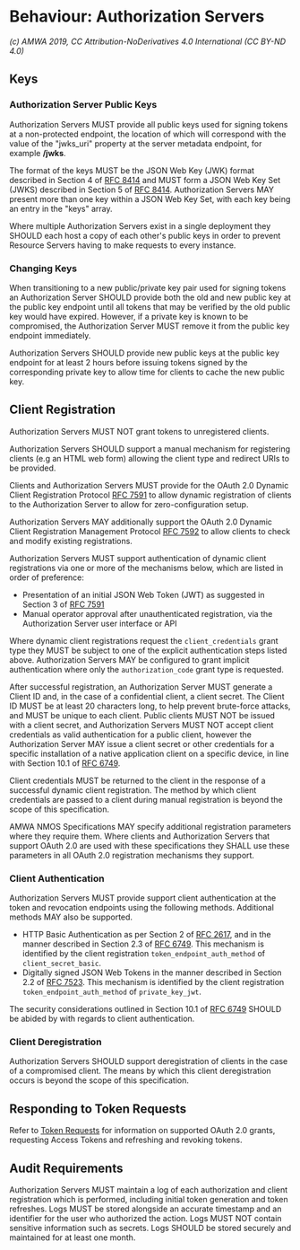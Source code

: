 # Behaviour: Authorization Servers

_(c) AMWA 2019, CC Attribution-NoDerivatives 4.0 International (CC BY-ND 4.0)_

## Keys

### Authorization Server Public Keys

Authorization Servers MUST provide all public keys used for signing tokens at a non-protected endpoint, the location
of which will correspond with the value of the "jwks_uri" property at the server metadata endpoint, for example
**/jwks**.

The format of the keys MUST be the JSON Web Key (JWK) format described in Section 4 of [RFC 8414][RFC-8414] and
MUST form a JSON Web Key Set (JWKS) described in Section 5 of [RFC 8414][RFC-8414]. Authorization Servers MAY
present more than one key within a JSON Web Key Set, with each key being an entry in the "keys" array.

Where multiple Authorization Servers exist in a single deployment they SHOULD each host a copy of each other's public
keys in order to prevent Resource Servers having to make requests to every instance.

### Changing Keys

When transitioning to a new public/private key pair used for signing tokens an Authorization Server SHOULD provide
both the old and new public key at the public key endpoint until all tokens that may be verified by the old public key
would have expired. However, if a private key is known to be compromised, the Authorization Server MUST remove it
from the public key endpoint immediately.

Authorization Servers SHOULD provide new public keys at the public key endpoint for at least 2 hours before
issuing tokens signed by the corresponding private key to allow time for clients to cache the new public key.

## Client Registration

Authorization Servers MUST NOT grant tokens to unregistered clients.

Authorization Servers SHOULD support a manual mechanism for registering clients (e.g an HTML web form) allowing the
client type and redirect URIs to be provided.

Clients and Authorization Servers MUST provide for the OAuth 2.0 Dynamic Client Registration Protocol
[RFC 7591][RFC-7591] to allow dynamic registration of clients to the Authorization Server to allow for
zero-configuration setup.

Authorization Servers MAY additionally support the OAuth 2.0 Dynamic Client Registration Management Protocol
[RFC 7592][RFC-7592] to allow clients to check and modify existing registrations.

Authorization Servers MUST support authentication of dynamic client registrations via one or more of the mechanisms
below, which are listed in order of preference:
*   Presentation of an initial JSON Web Token (JWT) as suggested in Section 3 of [RFC 7591][RFC-7591]
*   Manual operator approval after unauthenticated registration, via the Authorization Server user interface or API

Where dynamic client registrations request the `client_credentials` grant type they MUST be subject to one of the
explicit authentication steps listed above. Authorization Servers MAY be configured to grant implicit authentication
where only the `authorization_code` grant type is requested.

After successful registration, an Authorization Server MUST generate a Client ID and, in the case of a confidential
client, a client secret. The Client ID MUST be at least 20 characters long, to help prevent brute-force attacks, and
MUST be unique to each client. Public clients MUST NOT be issued with a client secret, and Authorization Servers MUST
NOT accept client credentials as valid authentication for a public client, however the Authorization Server MAY issue
a client secret or other credentials for a specific installation of a native application client on a specific
device, in line with Section 10.1 of [RFC 6749][RFC-6749].

Client credentials MUST be returned to the client in the response of a successful dynamic client registration. The
method by which client credentials are passed to a client during manual registration is beyond the scope of this
specification.

AMWA NMOS Specifications MAY specify additional registration parameters where they require them. Where clients and
Authorization Servers that support OAuth 2.0 are used with these specifications they SHALL use these parameters in
all OAuth 2.0 registration mechanisms they support.

### Client Authentication

Authorization Servers MUST provide support client authentication at the token and revocation endpoints using the
following methods. Additional methods MAY also be supported.
*   HTTP Basic Authentication as per Section 2 of [RFC 2617][RFC-2617], and in the manner described in Section 2.3 of
[RFC 6749][RFC-6749]. This mechanism is identified by the client registration `token_endpoint_auth_method` of
`client_secret_basic`.
*   Digitally signed JSON Web Tokens in the manner described in Section 2.2 of [RFC 7523][RFC-7523]. This mechanism is
identified by the client registration `token_endpoint_auth_method` of `private_key_jwt`.

The security considerations outlined in Section 10.1 of [RFC 6749][RFC-6749] SHOULD be abided by with regards to client
authentication.

### Client Deregistration

Authorization Servers SHOULD support deregistration of clients in the case of a compromised client. The means by which
this client deregistration occurs is beyond the scope of this specification.

## Responding to Token Requests

Refer to [Token Requests](4.3.%20Behaviour%20-%20Token%20Requests.md) for information on supported OAuth 2.0 grants,
requesting Access Tokens and refreshing and revoking tokens.

## Audit Requirements

Authorization Servers MUST maintain a log of each authorization and client registration which is performed, including
initial token generation and token refreshes. Logs MUST be stored alongside an accurate timestamp and an identifier for
the user who authorized the action. Logs MUST NOT contain sensitive information such as secrets. Logs SHOULD be stored
securely and maintained for at least one month.


[RFC-2617]: https://tools.ietf.org/html/rfc2617 "HTTP Authentication: Basic and Digest Access Authentication"

[RFC-6749]: https://tools.ietf.org/html/rfc6749 "The OAuth 2.0 Authorization Framework"

[RFC-7523]: https://tools.ietf.org/html/rfc7591 "JSON Web Token (JWT) Profile for OAuth 2.0 Client Authentication and Authorization Grants"

[RFC-7591]: https://tools.ietf.org/html/rfc7591 "OAuth 2.0 Dynamic Client Registration Protocol"

[RFC-7592]: https://tools.ietf.org/html/rfc7592 "OAuth 2.0 Dynamic Client Registration Management Protocol"

[RFC-8414]: https://tools.ietf.org/html/rfc8414 "OAuth 2.0 Authorization Server Metadata"
